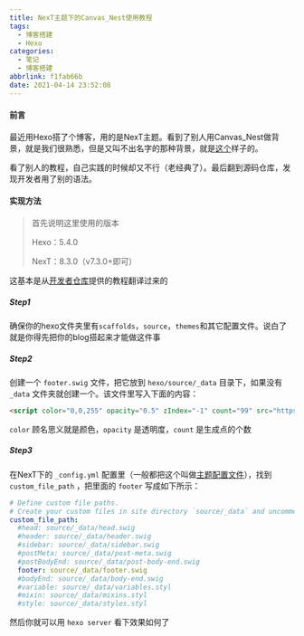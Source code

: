 ```yaml
---
title: NexT主题下的Canvas_Nest使用教程
tags:
  - 博客搭建
  - Hexo
categories:
  - 笔记
  - 博客搭建
abbrlink: f1fab66b
date: 2021-04-14 23:52:08
---
```

#### 前言

最近用Hexo搭了个博客，用的是NexT主题。看到了别人用Canvas_Nest做背景，就是我们很熟悉，但是又叫不出名字的那种背景，就是[这个](https://git.hust.cc/canvas-nest.js/)样子的。

看了别人的教程，自己实践的时候却又不行（老经典了）。最后翻到源码仓库，发现开发者用了别的语法。

#### 实现方法

> 首先说明这里使用的版本
>
> Hexo：5.4.0
>
> NexT：8.3.0（v7.3.0+即可）

这基本是从[开发者仓库](https://github.com/theme-next/theme-next-canvas-nest)提供的教程翻译过来的

##### Step1

确保你的hexo文件夹里有`scaffolds`，`source`，`themes`和其它配置文件。说白了就是你得先把你的blog搭起来才能做这件事

##### Step2

创建一个 `footer.swig` 文件，把它放到 `hexo/source/_data` 目录下，如果没有 `_data` 文件夹就创建一个。该文件里写入下面的内容：

```html
<script color="0,0,255" opacity="0.5" zIndex="-1" count="99" src="https://cdn.jsdelivr.net/npm/canvas-nest.js@1/dist/canvas-nest.js"></script>
```

`color` 顾名思义就是颜色，`opacity` 是透明度，`count` 是生成点的个数

##### Step3

在NexT下的 `_config.yml` 配置里（一般都把这个叫做<u>主题配置文件</u>），找到 `custom_file_path` ，把里面的 `footer` 写成如下所示：

```yaml
# Define custom file paths.
# Create your custom files in site directory `source/_data` and uncomment needed files below.
custom_file_path:
  #head: source/_data/head.swig
  #header: source/_data/header.swig
  #sidebar: source/_data/sidebar.swig
  #postMeta: source/_data/post-meta.swig
  #postBodyEnd: source/_data/post-body-end.swig
  footer: source/_data/footer.swig
  #bodyEnd: source/_data/body-end.swig
  #variable: source/_data/variables.styl
  #mixin: source/_data/mixins.styl
  #style: source/_data/styles.styl
```

然后你就可以用 `hexo server` 看下效果如何了
